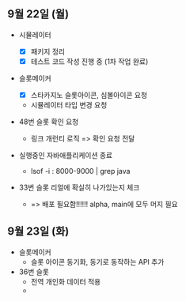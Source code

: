 
## 9월 22일 (월)

- 시뮬레이터
	- [x] 패키지 정리
	- [x] 테스트 코드 작성 진행 중 (1차 작업 완료)

- 슬롯메이커
	- [x] 스타카지노 슬롯아이콘, 심볼아이콘 요청
	- 시뮬레이터 타입 변경 요청

- 48번 슬롯 확인 요청
	- 링크 개런티 로직 => 확인 요청 전달

- 실행중인 자바애플리케이션 종료
	- lsof -i : 8000-9000 | grep java

- 33번 슬롯 리얼에 확실히 나가있는지 체크
	- => 배포 필요함!!!!!! alpha, main에 모두 머지 필요

## 9월 23일 (화)

- 슬롯메이커
	- 슬롯 아이콘 동기화, 동기로 동작하는 API 추가
- 36번 슬롯
	- 전역 개인화 데이터 적용
	- 